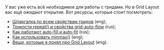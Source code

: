 У вас уже есть всё необходимое для работы с гридами. Но в Grid Layout вас ещё ожидают открытия. Вот ресурсы, которые стоит посмотреть:

-   [Шпаргалка по всем свойствам гридов](https://css-tricks.com/snippets/css/complete-guide-grid/#prop-display) (eng);
-   [Тонкости repeat() и свойства grid-auto-flow](https://css-live.ru/articles/zolotaya-rybka-css3-grid-layout-chast-3.html) (rus);
-   [Как работают auto-fill и auto-fit](https://medium.com/@stasonmars/%D0%BA%D0%B0%D0%BA-%D1%80%D0%B0%D0%B1%D0%BE%D1%82%D0%B0%D1%8E%D1%82-auto-fill-%D0%B8-auto-fit-%D0%B2-css-grid-7d903a6c678e) (rus);
-   [Как использовать minmax()](https://www.hongkiat.com/blog/css-grid-layout-minmax/) (eng);
-   [Вещи, которые я понял про Grid Layout](https://css-tricks.com/things-ive-learned-css-grid-layout/) (eng).